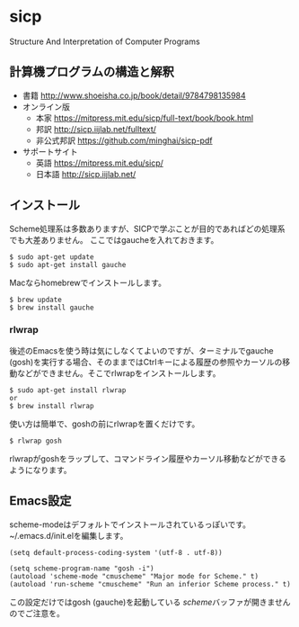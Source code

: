 # sicp

Structure And Interpretation of Computer Programs

## 計算機プログラムの構造と解釈

* 書籍 <http://www.shoeisha.co.jp/book/detail/9784798135984>
* オンライン版
  * 本家 <https://mitpress.mit.edu/sicp/full-text/book/book.html>
  * 邦訳 <http://sicp.iijlab.net/fulltext/>
  * 非公式邦訳 <https://github.com/minghai/sicp-pdf>
* サポートサイト
  * 英語 <https://mitpress.mit.edu/sicp/>
  * 日本語 <http://sicp.iijlab.net/>

## インストール

Scheme処理系は多数ありますが、SICPで学ぶことが目的であればどの処理系でも大差ありません。
ここではgaucheを入れておきます。

```
$ sudo apt-get update
$ sudo apt-get install gauche
```

Macならhomebrewでインストールします。

```
$ brew update
$ brew install gauche
```

### rlwrap

後述のEmacsを使う時は気にしなくてよいのですが、ターミナルでgauche (gosh)を実行する場合、そのままではCtrlキーによる履歴の参照やカーソルの移動などができません。そこでrlwrapをインストールします。

```
$ sudo apt-get install rlwrap
or
$ brew install rlwrap
```

使い方は簡単で、goshの前にrlwrapを置くだけです。

```
$ rlwrap gosh
```

rlwrapがgoshをラップして、コマンドライン履歴やカーソル移動などができるようになります。

## Emacs設定

scheme-modeはデフォルトでインストールされているっぽいです。
~/.emacs.d/init.elを編集します。

```
(setq default-process-coding-system '(utf-8 . utf-8))

(setq scheme-program-name "gosh -i")
(autoload 'scheme-mode "cmuscheme" "Major mode for Scheme." t)
(autoload 'run-scheme "cmuscheme" "Run an inferior Scheme process." t)

```

この設定だけではgosh (gauche)を起動している *scheme*バッファが開きませんのでご注意を。
